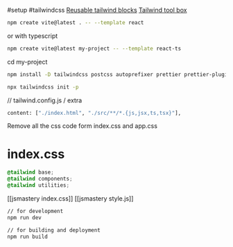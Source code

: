 #setup #tailwindcss 
[Reusable tailwind blocks](https://tailblocks.cc/)
[Tailwind tool box](https://www.tailwindtoolbox.com/)

```bash
npm create vite@latest . -- --template react
```

or 
with typescript
```bash
npm create vite@latest my-project -- --template react-ts
```

cd my-project
```bash
npm install -D tailwindcss postcss autoprefixer prettier prettier-plugin-tailwindcss
```

```bash
npx tailwindcss init -p
```

// tailwind.config.js / extra
```bash
content: ["./index.html", "./src/**/*.{js,jsx,ts,tsx}"],
```

Remove all the css code form index.css and app.css

# index.css
```css
@tailwind base;
@tailwind components;
@tailwind utilities;
```

[[jsmastery index.css]]
[[jsmastery style.js]]


```bash
// for development
npm run dev

// for building and deployment
npm run build
```

